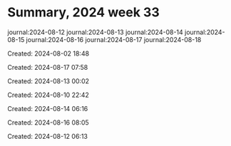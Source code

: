 # Summary, 2024 week 33

journal:2024-08-12
journal:2024-08-13
journal:2024-08-14
journal:2024-08-15
journal:2024-08-16
journal:2024-08-17
journal:2024-08-18

Created: 2024-08-02 18:48

Created: 2024-08-17 07:58

Created: 2024-08-13 00:02

Created: 2024-08-10 22:42

Created: 2024-08-14 06:16

Created: 2024-08-16 08:05

Created: 2024-08-12 06:13

